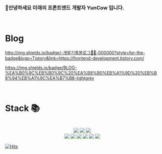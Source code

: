
### 👋안녕하세요 미래의 프론트엔드 개발자 YunCow 입니다.
<br/>

# Blog 
http://img.shields.io/badge/-개발기록블로그👨‍💻-000000?style=for-the-badge&logo=Tistory&link=https://frontend-development.tistory.com/

https://img.shields.io/badge/BLOG-%EA%B0%9C%EB%B0%9C%20%EA%B8%B0%EB%A1%9D%20%EB%B8%94%EB%A1%9C%EA%B7%B8-lightgrey

<br/>

# Stack 📚
<br/>

<div align=center>
  
  <img src="https://img.shields.io/badge/html5-E34F26?style=for-the-badge&logo=html5&logoColor=white">
  <img src="https://img.shields.io/badge/css3-1572B6?style=for-the-badge&logo=css3&logoColor=white">
  <img src="https://img.shields.io/badge/JavaScript-F7DF1E?style=for-the-badge&logo=JavaScript&logoColor=white">
  <div></div>
  <img src="https://img.shields.io/badge/Sass-CC6699?style=for-the-badge&logo=sass&logoColor=white">
  <img src="https://img.shields.io/badge/React-61DAFB?style=for-the-badge&logo=React&logoColor=white">
  <img src="https://img.shields.io/badge/Redux-764ABC?style=for-the-badge&logo=Redux&logoColor=white">
  <img src="https://img.shields.io/badge/axios-181717?style=for-the-badge">
  <img src="https://img.shields.io/badge/firebase-FFCA28?style=for-the-badge&logo=firebase&logoColor=white">
  <img src="https://img.shields.io/badge/github-181717?style=for-the-badge&logo=github&logoColor=white">
  
</div>











[![Hits](https://hits.seeyoufarm.com/api/count/incr/badge.svg?url=https%3A%2F%2Fgithub.com%2Fyunwoo-yu&count_bg=%23B174EB&title_bg=%23555555&icon=googlekeep.svg&icon_color=%23E7E7E7&title=hits&edge_flat=false)](https://hits.seeyoufarm.com)
